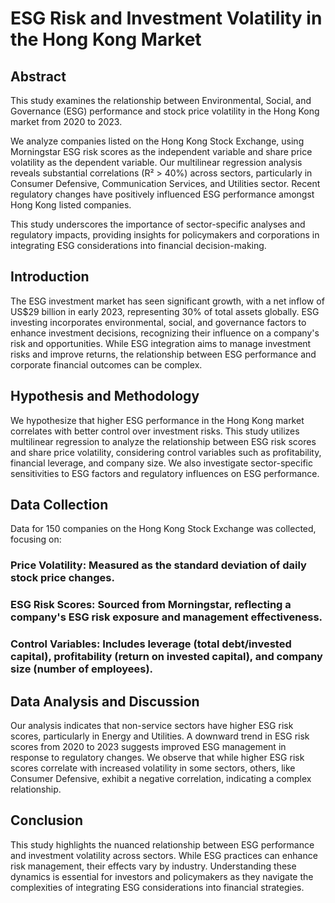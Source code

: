 # ESG Risk and Investment Volatility in the Hong Kong Market
## Abstract
This study examines the relationship between Environmental, Social, and Governance (ESG) performance and stock price volatility in the Hong Kong market from 2020 to 2023. 

We analyze companies listed on the Hong Kong Stock Exchange, using Morningstar ESG risk scores as the independent variable and share price volatility as the dependent variable. Our multilinear regression analysis reveals substantial correlations (R² > 40%) across sectors, particularly in Consumer Defensive, Communication Services, and Utilities sector. Recent regulatory changes have positively influenced ESG performance amongst Hong Kong listed companies. 

This study underscores the importance of sector-specific analyses and regulatory impacts, providing insights for policymakers and corporations in integrating ESG considerations into financial decision-making.

## Introduction
The ESG investment market has seen significant growth, with a net inflow of US$29 billion in early 2023, representing 30% of total assets globally. ESG investing incorporates environmental, social, and governance factors to enhance investment decisions, recognizing their influence on a company's risk and opportunities. While ESG integration aims to manage investment risks and improve returns, the relationship between ESG performance and corporate financial outcomes can be complex.

## Hypothesis and Methodology
We hypothesize that higher ESG performance in the Hong Kong market correlates with better control over investment risks. This study utilizes multilinear regression to analyze the relationship between ESG risk scores and share price volatility, considering control variables such as profitability, financial leverage, and company size. We also investigate sector-specific sensitivities to ESG factors and regulatory influences on ESG performance.

## Data Collection
Data for 150 companies on the Hong Kong Stock Exchange was collected, focusing on:
### Price Volatility: Measured as the standard deviation of daily stock price changes.
### ESG Risk Scores: Sourced from Morningstar, reflecting a company's ESG risk exposure and management effectiveness.
### Control Variables: Includes leverage (total debt/invested capital), profitability (return on invested capital), and company size (number of employees).

## Data Analysis and Discussion
Our analysis indicates that non-service sectors have higher ESG risk scores, particularly in Energy and Utilities. A downward trend in ESG risk scores from 2020 to 2023 suggests improved ESG management in response to regulatory changes. We observe that while higher ESG risk scores correlate with increased volatility in some sectors, others, like Consumer Defensive, exhibit a negative correlation, indicating a complex relationship.

## Conclusion
This study highlights the nuanced relationship between ESG performance and investment volatility across sectors. While ESG practices can enhance risk management, their effects vary by industry. Understanding these dynamics is essential for investors and policymakers as they navigate the complexities of integrating ESG considerations into financial strategies.
